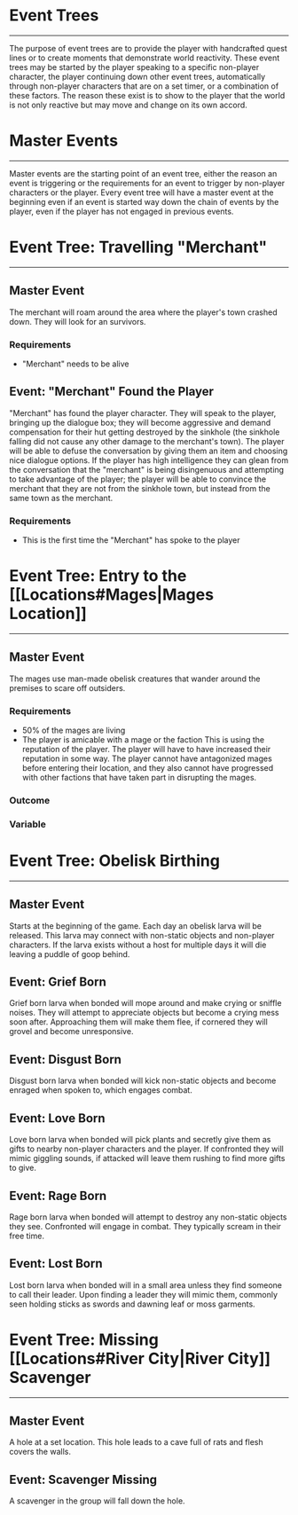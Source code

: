 # Event Trees
---
The purpose of event trees are to provide the player with handcrafted quest lines or to create moments that demonstrate world reactivity. These event trees may be started by the player speaking to a specific non-player character, the player continuing down other event trees, automatically through non-player characters that are on a set timer, or a combination of these factors. The reason these exist is to show to the player that the world is not only reactive but may move and change on its own accord.

# Master Events
---
Master events are the starting point of an event tree, either the reason an event is triggering or the requirements for an event to trigger by non-player characters or the player. Every event tree will have a master event at the beginning even if an event is started way down the chain of events by the player, even if the player has not engaged in previous events.

# Event Tree: Travelling "Merchant"
---
## Master Event
The merchant will roam around the area where the player's town crashed down. They will look for an survivors.

### Requirements
- "Merchant" needs to be alive

## Event: "Merchant" Found the Player
"Merchant" has found the player character. They will speak to the player, bringing up the dialogue box; they will become aggressive and demand compensation for their hut getting destroyed by the sinkhole (the sinkhole falling did not cause any other damage to the merchant's town). The player will be able to defuse the conversation by giving them an item and choosing nice dialogue options. If the player has high intelligence they can glean from the conversation that the "merchant" is being disingenuous and attempting to take advantage of the player; the player will be able to convince the merchant that they are not from the sinkhole town, but instead from the same town as the merchant.
### Requirements
- This is the first time the "Merchant" has spoke to the player

# Event Tree: Entry to the [[Locations#Mages|Mages Location]]
---
## Master Event
The mages use man-made obelisk creatures that wander around the premises to scare off outsiders.

### Requirements
- 50% of the mages are living
- The player is amicable with a mage or the faction
	This is using the reputation of the player. The player will have to have increased their reputation in some way. The player cannot have antagonized mages before entering their location, and they also cannot have progressed with other factions that have taken part in disrupting the mages.

### Outcome


### Variable

# Event Tree: Obelisk Birthing
---
## Master Event
Starts at the beginning of the game. Each day an obelisk larva will be released. This larva may connect with non-static objects and non-player characters. If the larva exists without a host for multiple days it will die leaving a puddle of goop behind.

## Event: Grief Born
Grief born larva when bonded will mope around and make crying or sniffle noises. They will attempt to appreciate objects but become a crying mess soon after. Approaching them will make them flee, if cornered they will grovel and become unresponsive.

## Event: Disgust Born
Disgust born larva when bonded will kick non-static objects and become enraged when spoken to, which engages combat.

## Event: Love Born
Love born larva when bonded will pick plants and secretly give them as gifts to nearby non-player characters and the player. If confronted they will mimic giggling sounds, if attacked will leave them rushing to find more gifts to give.

## Event: Rage Born
Rage born larva when bonded will attempt to destroy any non-static objects they see. Confronted will engage in combat. They typically scream in their free time.

## Event: Lost Born
Lost born larva when bonded will in a small area unless they find someone to call their leader. Upon finding a leader they will mimic them, commonly seen holding sticks as swords and dawning leaf or moss garments.

# Event Tree: Missing [[Locations#River City|River City]] Scavenger
---
## Master Event
A hole at a set location. This hole leads to a cave full of rats and flesh covers the walls.

## Event: Scavenger Missing
A scavenger in the group will fall down the hole.
